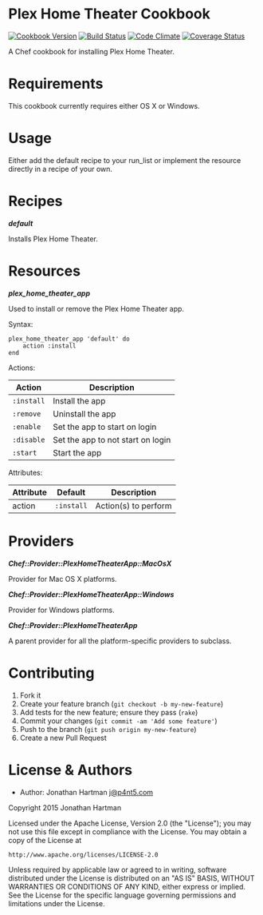 Plex Home Theater Cookbook
==========================
[![Cookbook Version](https://img.shields.io/cookbook/v/plex-home-theater.svg)][cookbook]
[![Build Status](https://img.shields.io/travis/RoboticCheese/plex-home-theater-chef.svg)][travis]
[![Code Climate](https://img.shields.io/codeclimate/github/RoboticCheese/plex-home-theater-chef.svg)][codeclimate]
[![Coverage Status](https://img.shields.io/coveralls/RoboticCheese/plex-home-theater-chef.svg)][coveralls]

[cookbook]: https://supermarket.chef.io/cookbooks/plex-home-theater
[travis]: https://travis-ci.org/RoboticCheese/plex-home-theater-chef
[codeclimate]: https://codeclimate.com/github/RoboticCheese/plex-home-theater-chef
[coveralls]: https://coveralls.io/r/RoboticCheese/plex-home-theater-chef

A Chef cookbook for installing Plex Home Theater.

Requirements
============

This cookbook currently requires either OS X or Windows.

Usage
=====

Either add the default recipe to your run_list or implement the resource
directly in a recipe of your own.

Recipes
=======

***default***

Installs Plex Home Theater.


Resources
=========

***plex_home_theater_app***

Used to install or remove the Plex Home Theater app.

Syntax:

    plex_home_theater_app 'default' do
        action :install
    end

Actions:

| Action     | Description                       |
|------------|-----------------------------------|
| `:install` | Install the app                   |
| `:remove`  | Uninstall the app                 |
| `:enable`  | Set the app to start on login     |
| `:disable` | Set the app to not start on login |
| `:start`   | Start the app                     |

Attributes:

| Attribute  | Default    | Description          |
|------------|------------|----------------------|
| action     | `:install` | Action(s) to perform |

Providers
=========

***Chef::Provider::PlexHomeTheaterApp::MacOsX***

Provider for Mac OS X platforms.

***Chef::Provider::PlexHomeTheaterApp::Windows***

Provider for Windows platforms.

***Chef::Provider::PlexHomeTheaterApp***

A parent provider for all the platform-specific providers to subclass.

Contributing
============

1. Fork it
2. Create your feature branch (`git checkout -b my-new-feature`)
3. Add tests for the new feature; ensure they pass (`rake`)
4. Commit your changes (`git commit -am 'Add some feature'`)
5. Push to the branch (`git push origin my-new-feature`)
6. Create a new Pull Request

License & Authors
=================
- Author: Jonathan Hartman <j@p4nt5.com>

Copyright 2015 Jonathan Hartman

Licensed under the Apache License, Version 2.0 (the "License");
you may not use this file except in compliance with the License.
You may obtain a copy of the License at

    http://www.apache.org/licenses/LICENSE-2.0

Unless required by applicable law or agreed to in writing, software
distributed under the License is distributed on an "AS IS" BASIS,
WITHOUT WARRANTIES OR CONDITIONS OF ANY KIND, either express or implied.
See the License for the specific language governing permissions and
limitations under the License.
